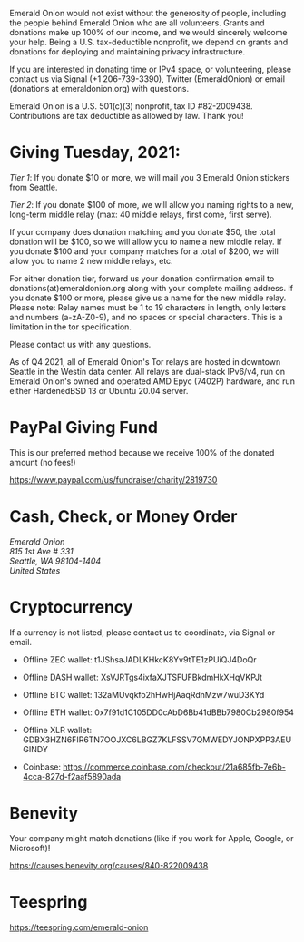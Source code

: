 <p>Emerald Onion would not exist without the generosity of people, including the people behind Emerald Onion who are all volunteers. Grants and donations make up 100% of our income, and we would sincerely welcome your help. Being a U.S. tax-deductible nonprofit, we depend on grants and donations for deploying and maintaining privacy infrastructure.</p>

<p>If you are interested in donating time or IPv4 space, or volunteering, please contact us via Signal (+1 206-739-3390), Twitter (EmeraldOnion) or email (donations at emeraldonion.org) with questions.</p>

<p>Emerald Onion is a U.S. 501(c)(3) nonprofit, tax ID #82-2009438. Contributions are tax deductible as allowed by law. Thank you!</p>

# Giving Tuesday, 2021:

_Tier 1_: If you donate $10 or more, we will mail you 3 Emerald Onion stickers from Seattle.

_Tier 2_: If you donate $100 of more, we will allow you naming rights to a new, long-term middle relay (max: 40 middle relays, first come, first serve).

If your company does donation matching and you donate $50, the total donation will be $100, so we will allow you to name a new middle relay. If you donate $100 and your company matches for a total of $200, we will allow you to name 2 new middle relays, etc.

For either donation tier, forward us your donation confirmation email to donations(at)emeraldonion.org along with your complete mailing address. If you donate $100 or more, please give us a name for the new middle relay. Please note: Relay names must be 1 to 19 characters in length, only letters and numbers (a-zA-Z0-9), and no spaces or special characters. This is a limitation in the tor specification.

Please contact us with any questions.

As of Q4 2021, all of Emerald Onion's Tor relays are hosted in downtown Seattle in the Westin data center. All relays are dual-stack IPv6/v4, run on Emerald Onion's owned and operated AMD Epyc (7402P) hardware, and run either HardenedBSD 13 or Ubuntu 20.04 server.

# PayPal Giving Fund

This is our preferred method because we receive 100% of the donated amount (no fees!)

<a href="https://www.paypal.com/us/fundraiser/charity/2819730" target="_blank">https://www.paypal.com/us/fundraiser/charity/2819730</a>

# Cash, Check, or Money Order

<address>Emerald Onion
<br />815 1st Ave # 331
<br />Seattle, WA 98104-1404
<br />United States</address>

# Cryptocurrency

If a currency is not listed, please contact us to coordinate, via Signal or email.

* Offline ZEC wallet: t1JShsaJADLKHkcK8Yv9tTE1zPUiQJ4DoQr

* Offline DASH wallet: XsVJRTgs4ixfaXJTSFUFBkdmHkXHqVKPJt

* Offline BTC wallet: 132aMUvqkfo2hHwHjAaqRdnMzw7wuD3KYd

* Offline ETH wallet: 0x7f91d1C105DD0cAbD6Bb41dBBb7980Cb2980f954

* Offline XLR wallet: GDBX3HZN6FIR6TN7OOJXC6LBGZ7KLFSSV7QMWEDYJONPXPP3AEUGINDY

* Coinbase: <a href="https://commerce.coinbase.com/checkout/21a685fb-7e6b-4cca-827d-f2aaf5890ada" target="_blank">https://commerce.coinbase.com/checkout/21a685fb-7e6b-4cca-827d-f2aaf5890ada</a>

# Benevity

Your company might match donations (like if you work for Apple, Google, or Microsoft)!

<a href="https://causes.benevity.org/causes/840-822009438" target="_blank">https://causes.benevity.org/causes/840-822009438</a>

# Teespring

<a href="https://teespring.com/emerald-onion" target="_blank">https://teespring.com/emerald-onion</a>
<br />
<br />
